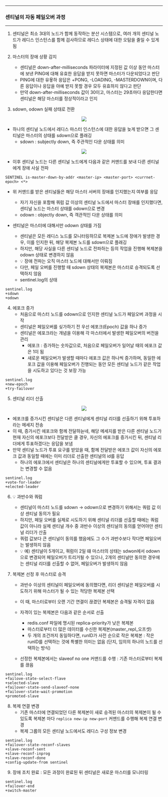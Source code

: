 -----
### 센티널의 자동 페일오버 과정
-----
1. 센티널은 최소 3대의 노드가 함께 동작하는 분산 시스템으로, 여러 개의 센티널 노드가 레디스 인스턴스를 함께 검사하므로 레디스 상태에 대한 오탐을 줄일 수 있게 됨
2. 마스터의 장애 상황 감지
   - 센티널은 down-after-milliseconds 파라미터에 지정된 값 이상 동안 마스터에 보낸 PING에 대해 유효한 응답을 받지 못하면 마스터가 다운되었다고 판단
   - PING에 대한 유욯하 응답은 +PONG, -LOADING, -MASTERDOWN이며, 다른 응답이나 응답을 아예 받지 못할 경우 모두 유효하지 않다고 판단
   - 만약 down-after-milliseconds 값이 30이고, 마스터는 29초마다 응답한다면 센티널은 해당 마스터를 정상적이라고 인지

3. sdown, odown 실패 상태로 전환
<div align="center">
<img src="https://github.com/user-attachments/assets/20d98190-b44b-49b7-9fa0-a495ec429f4a">
</div>

   - 하나의 센티널 노드에서 레디스 마스터 인스턴스에 대한 응답을 늦게 받으면 그 센티널은 마스터의 상태를 sdown으로 플래깅
     + sdown : subjectly down, 즉 주관적인 다운 상태를 의미
<div align="center">
<img src="https://github.com/user-attachments/assets/17984cdb-6aec-4771-8278-2881c7bbece5">
</div>

   - 이후 센티널 노드는 다른 센티널 노드에게 다음과 같은 커맨드를 보내 다른 센티널에게 장애 사실 전파
```redis
SENTINEL is-master-down-by-addr <master-ip> <master-port> <currnet-epoch> <*>
```
   - 위 커맨드를 받은 센티널들은 해당 마스터 서버의 장애를 인지했는지 여부를 응답
     + 자기 자신을 포함해 쿼럼 값 이상의 센티널 노드에서 마스터 장애를 인지했다면, 센티널 노드는 마스터 상태를 odown으로 변경
     + odown : objectly down, 즉 객관적인 다운 상태를 의미

   - 센티널은 마스터에 대해서만 odown 상태를 가짐
     + 센티널은 모든 레디스 노드를 모니터링하므로 복제본 노드에 장애가 발생한 경우, 이를 인지한 뒤, 해당 복제본 노드를 sdown으로 플래깅
     + 하지만, 해당 사실을 다른 센티널 노드로 전파하는 등의 작업을 진행해 복제본을 odown 상태로 변경하지 않음
     + 💡 장애 전파는 오직 마스터 노드에 대해서만 이뤄짐
     + 다만, 페일 오버를 진행할 때 sdown 상태의 복제본은 마스터로 승격되도록 선택하지 않음
     + sentinel.log의 상태
```redis
sentinel.log
+sdown
+odown
```

4. 에포크 증가
   - 처음으로 마스터 노드를 odown으로 인지한 센티널 노드가 페일오버 과정을 시작
   - 센티널은 페일오버를 싲가하기 전 우선 에포크(Epoch) 값을 하나 증가
   - 센티널은 에포크라는 개념을 이용해 각 마스터에서 발생한 페일오버의 버전을 관리
     + 에포크 : 증가하는 숫자값으로, 처음으로 페일오버가 일어날 때의 에포크 값은 1이 됨
     + 새로운 페일오버가 발생할 때마다 에포크 값은 하나씩 증가하며, 동일한 에포크 값을 이용해 페일오버가 진행되는 동안 모든 센티널 노드가 같은 작업을 시도하고 있다는 것 보장 가능
```redis
sentinel.log
+new-epoch
+try-failover
```

5. 센티널 리더 산출
<div align="center">
<img src="https://github.com/user-attachments/assets/5def02e0-1ad1-472d-a11f-dc8ed59062d8">
</div>

   - 에포크를 증가시킨 센티널은 다른 센티널에게 센티널 리더를 선출하기 위해 투표하라는 메세지 전송
   - 이 때, 증가시킨 에포크와 함께 전달하늗네, 해당 메세지를 받은 다른 센티널 노드가 현재 자신의 에포크보다 전달받은 클 경우, 자신의 에포크를 증가시킨 뒤, 센티널 리더에게 투표하겠다는 응답을 보냄
   - 만약 센티널 노드가 투표 요구를 받았을 때, 함께 전달받은 에포크 값이 자신의 에포크 값과 동일할 때에는 이미 리더로 선출한 센티널의 id를 응답
     + 하나의 에포크에서 센티널은 하나의 센티널에게만 투표할 수 있으며, 투표 결과는 변경할 수 없음
```redis
sentinel.log
+vote-for-leader
+elected-leader
```

6. 💡 과반수와 쿼럼
   - 센티널이 마스터 노드를 sdown → odown으로 변경하기 위해서는 쿼럼 값 이상 센티널 동의가 필요
   - 하지만, 페일 오버를 실제로 시도하기 위해 센티널 리더를 선출할 때에는 쿼럼 값이 아니라 실제 센티널 개수 중 과반수 이상의 센티널의 동의를 얻어야만 센티널 리더가 산출
   - 쿼럼 값보다 큰 센티널이 동의를 했음에도 그 수가 과반수보다 작다면 페일오버는 발생하지 않음
   - 💡 예) 센티널이 5개이고, 쿼럼이 2일 떄 마스터의 상태는 sdwon에서 odown으로 변경되어 페일오버가 트리거될 수 있으나, 2개의 센티널만 동의한 경우에는 센티널 리더를 선출할 수 없어, 페일오버가 발생하지 않음

7. 복제본 선정 후 마스터로 승격
   - 과반수 이상의 센티널이 페일오버에 동의했다면, 리더 센티널은 페일오버를 시도하기 위해 마스터가 될 수 있는 적당한 복제본 선택
   - 이 때, 마스터로부터 오랜 기간 연결이 끊겼던 복제본은 승격될 자격이 없음
   - 자격이 있는 복제본은 다음과 같은 순서로 선출
     + redis.conf 파일에 명시된 replica-priority가 낮은 복제본
     + 마스터로부터 더 많은 데이터를 수신한 복제본(master_repl_오프셋)
     + 두 개의 조건까지 동일하다면, runID가 사전 순으로 작은 복제본 : 작은 runID를 선택하는 것에 특별한 의미는 없음 (단지, 임의의 하나의 노드를 선택하는 방식)

   - 선정한 복제본에서는 slaveof no one 커맨드를 수행 : 기존 마스터로부터 복제를 끊음
```redis
sentinel.log
+failove-state-select-flave
+selected-slave
+failover-state-send-slaveof-none
+failover-state-wait-promotion
+promoted-slave
```

8. 복제 연결 변경
   - 기존 마스터에 연결되었던 다른 복제본이 새로 승격된 마스터의 복제본이 될 수 있도록 복제본 마다 ```replica new-ip new-port``` 커맨드를 수행해 복제 연결 변경
   - 복제 그룹의 모든 센티널 노드에서도 레디스 구성 정보 변경
```redis
sentinel.log
+failover-state-reconf-slaves
+slave-reconf-sent
+slave-reconf-inprog
+slave-reconf-done
+config-update-from sentinel
```

9. 장애 조치 완료 : 모든 과정이 완료된 뒤 센티널은 새로운 마스터를 모니터링
```redis
sentinel.log
+failover-end
+switch-master
```
